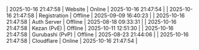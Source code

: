 | 2025-10-16 21:47:58 | Website | Online | 2025-10-16 21:47:54 |
| 2025-10-16 21:47:58 | Registration | Offline | 2025-09-09 16:40:23 |
| 2025-10-16 21:47:58 | Auth Server | Offline | 2025-08-18 09:33:31 |
| 2025-10-16 21:47:58 | Kezan (PvE) | Offline | 2025-10-11 12:51:30 |
| 2025-10-16 21:47:58 | Gurubashi (PvP) | Offline | 2025-08-23 21:44:06 |
| 2025-10-16 21:47:58 | Cloudflare | Online | 2025-10-16 21:47:54 |
